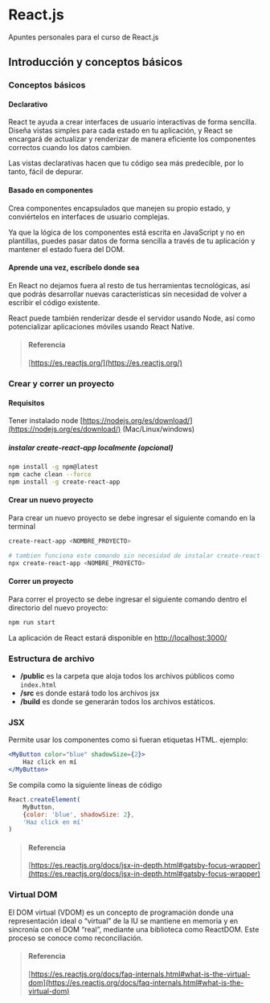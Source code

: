 # React.js

Apuntes personales para el curso de React.js

## Introducción y conceptos básicos

### Conceptos básicos

#### Declarativo

React te ayuda a crear interfaces de usuario interactivas de forma sencilla. Diseña vistas simples para cada estado en tu aplicación, y React se encargará de actualizar y renderizar de manera eficiente los componentes correctos cuando los datos cambien.

Las vistas declarativas hacen que tu código sea más predecible, por lo tanto, fácil de depurar.

#### Basado en componentes

Crea componentes encapsulados que manejen su propio estado, y conviértelos en interfaces de usuario complejas.

Ya que la lógica de los componentes está escrita en JavaScript y no en plantillas, puedes pasar datos de forma sencilla a través de tu aplicación y mantener el estado fuera del DOM.

#### Aprende una vez, escríbelo donde sea

En React no dejamos fuera al resto de tus herramientas tecnológicas, así que podrás desarrollar nuevas características sin necesidad de volver a escribir el código existente.

React puede también renderizar desde el servidor usando Node, así como potencializar aplicaciones móviles usando React Native.

> #### Referencia
> [https://es.reactjs.org/](https://es.reactjs.org/)


### Crear y correr un proyecto


#### Requisitos

Tener instalado node [https://nodejs.org/es/download/](https://nodejs.org/es/download/) (Mac/Linux/windows)


##### instalar create-react-app localmente (opcional) 

~~~bash  
npm install -g npm@latest
npm cache clean --force
npm install -g create-react-app
~~~


#### Crear un nuevo proyecto 

Para crear un nuevo proyecto se debe ingresar el siguiente comando en la terminal

~~~bash
create-react-app <NOMBRE_PROYECTO>

# tambien funciona este comando sin necesidad de instalar create-react-app localmente
npx create-react-app <NOMBRE_PROYECTO>
~~~

#### Correr un proyecto 

Para correr el proyecto se debe ingresar el siguiente comando dentro el directorio del nuevo proyecto:

~~~bash
npm run start
~~~

La  aplicación  de React estará disponible en [http://localhost:3000/](http://localhost:3000/)


### Estructura de archivo

* **/public** es la carpeta que aloja todos los archivos públicos como `index.html`
* **/src** es donde estará todo los archivos jsx
* **/build** es donde se generarán todos los archivos estáticos.


### JSX

Permite usar los componentes como si fueran etiquetas HTML. ejemplo:

~~~jsx
<MyButton color="blue" shadowSize={2}>
    Haz click en mí
</MyButton>
~~~

Se compila como la siguiente líneas de código

~~~javascript
React.createElement(
    MyButton,
    {color: 'blue', shadowSize: 2},
    'Haz click en mí'
)
~~~

> #### Referencia
> [https://es.reactjs.org/docs/jsx-in-depth.html#gatsby-focus-wrapper](https://es.reactjs.org/docs/jsx-in-depth.html#gatsby-focus-wrapper)


### Virtual DOM

El DOM virtual (VDOM) es un concepto de programación donde una representación ideal o “virtual” de la IU se mantiene en memoria y en sincronía con el DOM “real”, mediante una biblioteca como ReactDOM. Este proceso se conoce como reconciliación.

> #### Referencia
> [https://es.reactjs.org/docs/faq-internals.html#what-is-the-virtual-dom](https://es.reactjs.org/docs/faq-internals.html#what-is-the-virtual-dom)